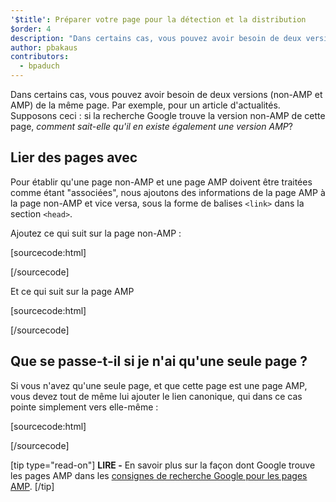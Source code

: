 ```yaml
---
'$title': Préparer votre page pour la détection et la distribution
$order: 4
description: "Dans certains cas, vous pouvez avoir besoin de deux versions (AMP et non AMP) de la même page, par exemple un article d'actualités. Supposons ceci: si la recherche Google ..."
author: pbakaus
contributors:
  - bpaduch
---
```


Dans certains cas, vous pouvez avoir besoin de deux versions (non-AMP et AMP) de la même page. Par exemple, pour un article d'actualités. Supposons ceci : si la recherche Google trouve la version non-AMP de cette page, <em>comment sait-elle qu'il en existe également une version AMP</em>?

## Lier des pages avec <code><link></code>

Pour établir qu'une page non-AMP et une page AMP doivent être traitées comme étant "associées", nous ajoutons des informations de la page AMP à la page non-AMP et vice versa, sous la forme de balises `<link>` dans la section `<head>`.

Ajoutez ce qui suit sur la page non-AMP :

[sourcecode:html]

<link rel="amphtml" href="https://www.example.com/url/to/amp/document.html">
[/sourcecode]

Et ce qui suit sur la page AMP

[sourcecode:html]

<link rel="canonical" href="https://www.example.com/url/to/full/document.html">
[/sourcecode]

## Que se passe-t-il si je n'ai qu'une seule page ?

Si vous n'avez qu'une seule page, et que cette page est une page AMP, vous devez tout de même lui ajouter le lien canonique, qui dans ce cas pointe simplement vers elle-même :

[sourcecode:html]

<link rel="canonical" href="https://www.example.com/url/to/amp/document.html">
[/sourcecode]

[tip type="read-on"] **LIRE -** En savoir plus sur la façon dont Google trouve les pages AMP dans les [consignes de recherche Google pour les pages AMP](https://support.google.com/webmasters/answer/6340290). [/tip]
